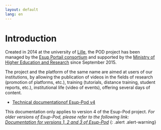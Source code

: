 ```yaml
---
layout: default
lang: en
---
```


# Introduction

Created in 2014 at the university of [Lille](https://www.univ-lille.fr/),
the POD project has been managed by the
[Esup Portail consortium](https://www.esup-portail.org/)
and supported by the [Ministry of Higher Education and Research](http://www.enseignementsup-recherche.gouv.fr/)
since September 2015.

The project and the platform of the same name are aimed at users of our institutions,
by allowing the publication of videos in the fields of research
(promotion of platforms, etc.), training (tutorials, distance training, student reports, etc.),
institutional life (video of events), offering several days of content.

* [Technical documentationof Esup-Pod v4](4.x/index_en)

This documentation only applies to version 4 of the Esup-Pod project.
_For older versions of Esup-Pod, please refer to the following link: [Documentation for versions 1, 2 and 3 of Esup-Pod](https://www.esup-portail.org/wiki/x/LYA3Y)_
{: .alert .alert-warning}
